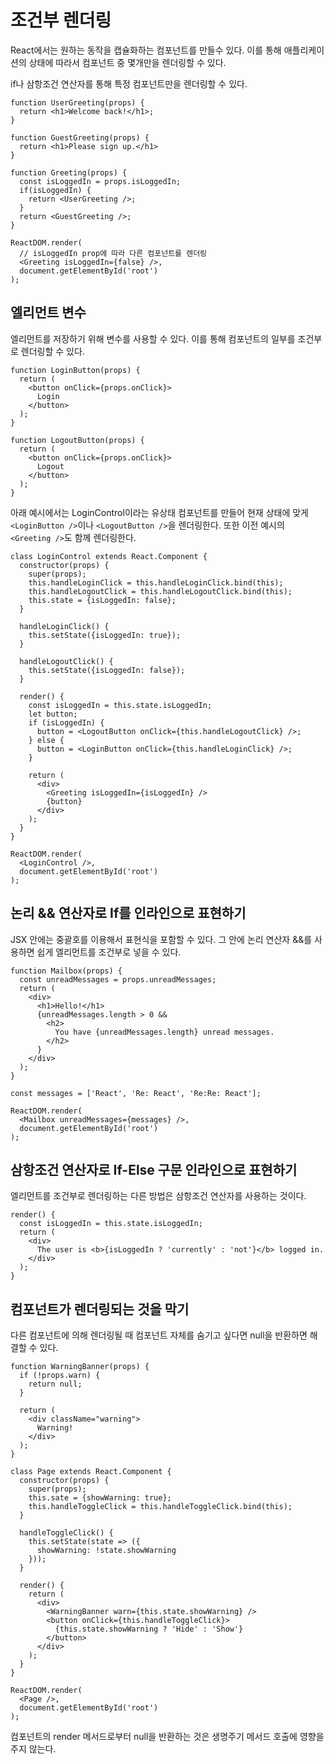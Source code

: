 # 조건부 렌더링

React에서는 원하는 동작을 캡슐화하는 컴포넌트를 만들수 있다. 이를 통해 애플리케이션의 상태에 따라서 컴포넌트 중 몇개만을 렌더링할 수 있다.

if나 삼항조건 연산자를 통해 특정 컴포넌트만을 렌더링할 수 있다.
```JSX
function UserGreeting(props) {
  return <h1>Welcome back!</h1>;
}

function GuestGreeting(props) {
  return <h1>Please sign up.</h1>
}

function Greeting(props) {
  const isLoggedIn = props.isLoggedIn;
  if(isLoggedIn) {
    return <UserGreeting />;
  }
  return <GuestGreeting />;
}

ReactDOM.render(
  // isLoggedIn prop에 따라 다른 컴포넌트를 렌더링
  <Greeting isLoggedIn={false} />,
  document.getElementById('root')
);
```

## 엘리먼트 변수

엘리먼트를 저장하기 위해 변수를 사용할 수 있다. 이를 통해 컴포넌트의 일부를 조건부로 렌더링할 수 있다.
```JSX
function LoginButton(props) {
  return (
    <button onClick={props.onClick}>
      Login
    </button>
  );
}

function LogoutButton(props) {
  return (
    <button onClick={props.onClick}>
      Logout
    </button>
  );
}
```

아래 예시에서는 LoginControl이라는 유상태 컴포넌트를 만들어 현재 상태에 맞게 `<LoginButton />`이나 `<LogoutButton />`을 렌더링한다.
또한 이전 예시의 `<Greeting />`도 함께 렌더링한다.
```JSX
class LoginControl extends React.Component {
  constructor(props) {
    super(props);
    this.handleLoginClick = this.handleLoginClick.bind(this);
    this.handleLogoutClick = this.handleLogoutClick.bind(this);
    this.state = {isLoggedIn: false};
  }

  handleLoginClick() {
    this.setState({isLoggedIn: true});
  }

  handleLogoutClick() {
    this.setState({isLoggedIn: false});
  }

  render() {
    const isLoggedIn = this.state.isLoggedIn;
    let button;
    if (isLoggedIn) {
      button = <LogoutButton onClick={this.handleLogoutClick} />;
    } else {
      button = <LoginButton onClick={this.handleLoginClick} />;
    }

    return (
      <div>
        <Greeting isLoggedIn={isLoggedIn} />
        {button}
      </div>
    );
  }
}

ReactDOM.render(
  <LoginControl />,
  document.getElementById('root')
);
```

## 논리 && 연산자로 If를 인라인으로 표현하기

JSX 안에는 중괄호를 이용해서 표현식을 포함할 수 있다. 그 안에 논리 연산자 &&를 사용하면 쉽게 엘리먼트를 조건부로 넣을 수 있다.
```JSX
function Mailbox(props) {
  const unreadMessages = props.unreadMessages;
  return (
    <div>
      <h1>Hello!</h1>
      {unreadMessages.length > 0 && 
        <h2>
          You have {unreadMessages.length} unread messages.
        </h2>
      }
    </div>
  );
}

const messages = ['React', 'Re: React', 'Re:Re: React'];

ReactDOM.render(
  <Mailbox unreadMessages={messages} />,
  document.getElementById('root')
);
```

## 삼항조건 연산자로 If-Else 구문 인라인으로 표현하기

엘리먼트를 조건부로 렌더링하는 다른 방법은 삼항조건 연산자를 사용하는 것이다.
```JSX
render() {
  const isLoggedIn = this.state.isLoggedIn;
  return (
    <div>
      The user is <b>{isLoggedIn ? 'currently' : 'not'}</b> logged in.
    </div>
  );
}
```

## 컴포넌트가 렌더링되는 것을 막기

다른 컴포넌트에 의해 렌더링될 때 컴포넌트 자체를 숨기고 싶다면 null을 반환하면 해결할 수 있다.
```JSX
function WarningBanner(props) {
  if (!props.warn) {
    return null;
  }

  return (
    <div className="warning">
      Warning!
    </div>
  );
}

class Page extends React.Component {
  constructor(props) {
    super(props);
    this.sate = {showWarning: true};
    this.handleToggleClick = this.handleToggleClick.bind(this);
  }

  handleToggleClick() {
    this.setState(state => ({
      showWarning: !state.showWarning
    }));
  }

  render() {
    return (
      <div>
        <WarningBanner warn={this.state.showWarning} />
        <button onClick={this.handleToggleClick}>
          {this.state.showWarning ? 'Hide' : 'Show'}
        </button>
      </div>
    );
  }
}

ReactDOM.render(
  <Page />,
  document.getElementById('root')
);
```

컴포넌트의 render 메서드로부터 null을 반환하는 것은 생명주기 메서드 호출에 영향을 주지 않는다.